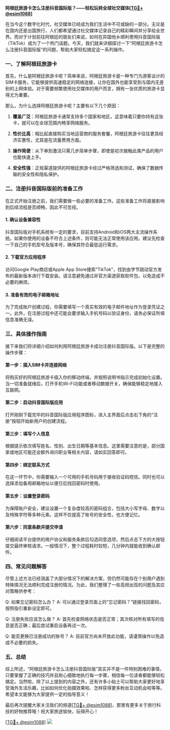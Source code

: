 **阿根廷旅游卡怎么注册抖音国际版？——轻松玩转全球社交媒体[[TG💪+ @esim1088](https://t.me/s/esim1088)]**

在当今这个数字化时代，社交媒体已经成为我们生活中不可或缺的一部分。无论是在国内还是出国旅行，人们都希望通过社交媒体记录自己的精彩瞬间并分享给全世界。而对于计划前往阿根廷的朋友们来说，如何在异国他乡顺利使用抖音国际版（TikTok）成为了一个热门话题。今天，我们就来详细探讨一下“阿根廷旅游卡怎么注册抖音国际版”的问题，帮助大家轻松搞定这一系列操作。

### 一、了解阿根廷旅游卡

首先，什么是阿根廷旅游卡呢？简单来说，阿根廷旅游卡是一种专门为游客设计的SIM卡服务，它能够提供高速稳定的网络连接，让你在国外也能享受到与国内无差别的上网体验。对于需要频繁使用社交媒体的用户而言，拥有一张优质的旅游卡显得尤为重要。

那么，为什么选择阿根廷旅游卡呢？主要有以下几个原因：

1. **覆盖广泛**：阿根廷旅游卡通常支持多个国家和地区，这意味着只要你持有这张卡，就可以在全球范围内畅享网络服务。
   
2. **性价比高**：相比起直接购买当地运营商的服务套餐，阿根廷旅游卡往往更具经济实惠性，尤其是在流量费用方面。

3. **操作简便**：从下单到激活只需几步简单步骤，即使是初次接触此类产品的用户也能快速上手。

4. **安全性强**：正规渠道提供的阿根廷旅游卡经过严格筛选和测试，确保了数据传输的安全性和隐私保护。

### 二、注册抖音国际版前的准备工作

在正式开始注册之前，我们需要做一些必要的准备工作。这些准备工作将直接影响到后续流程是否顺畅，因此不可忽视。

#### 1. 确认设备兼容性
抖音国际版对手机系统有一定的要求，目前支持Android和iOS两大主流操作系统。如果你使用的设备不符合上述条件，则可能无法正常使用该应用。建议先检查一下自己的手机型号及版本号，确保其符合最低运行需求。

#### 2. 下载官方应用程序
访问Google Play商店或Apple App Store搜索“TikTok”，找到由字节跳动官方发布的最新版本进行下载安装。请注意避免通过非官方渠道获取软件包，以免造成不必要的麻烦。

#### 3. 准备有效的电子邮箱地址
为了完成账户创建过程，你需要填写一个真实有效的电子邮件地址作为登录凭证之一。此外，在注册过程中还可能会要求输入手机号码以验证身份，请务必保证所填信息准确无误。

### 三、具体操作指南

接下来我们将详细介绍如何利用阿根廷旅游卡成功注册抖音国际版。以下是完整的操作步骤：

#### 第一步：插入SIM卡并连接网络
将购买好的阿根廷旅游卡插入你的移动终端，并按照说明书指示完成初始化设置。当一切准备就绪后，打开手机Wi-Fi功能或者移动数据开关，确保能够稳定地接入互联网。

#### 第二步：启动抖音国际版应用
打开刚刚下载完毕的抖音国际版应用程序图标，进入主界面后点击右下角的“注册”按钮开始新用户的创建流程。

#### 第三步：填写个人信息
根据提示依次填写姓名、性别、出生日期等基本信息。这里需要注意的是，部分国家或地区可能还会额外询问职业等相关内容，请如实回答即可。

#### 第四步：绑定联系方式
在这一环节中，你需要输入一个可用的手机号码用于接收验证码短信。同时也可以选择添加备用邮箱地址以便日后找回密码时使用。

#### 第五步：设置登录密码
为保障账户安全，建议设置一个复杂度较高的密码组合，包括大小写字母、数字以及特殊字符等多种元素。这样不仅提高了账号的安全性，也方便记忆。

#### 第六步：同意条款并提交申请
仔细阅读平台提供的用户协议和服务条款后勾选同意选项，然后点击下方的大按钮提交最终审核请求。一般情况下，整个过程耗时较短，几分钟内就能收到确认邮件。

### 四、常见问题解答

尽管上述方法已经涵盖了大部分情况下的解决方案，但仍然可能存在个别用户遇到特殊情况无法顺利完成注册的情况。为此，我们整理了一些高频出现的问题及其应对策略供参考：

Q: 如果忘记密码怎么办？
A: 可以通过登录页面上的“忘记密码？”链接找回密码，按照指引重新设定即可。

Q: 注册失败应该怎么做？
A: 首先检查网络状态是否正常；其次核对所有填写的信息是否正确；最后尝试重启设备再试一次。

Q: 能否更换已注册成功的账号？
A: 目前官方尚未开放此功能，请谨慎操作以免造成不必要的损失。

### 五、总结

综上所述，“阿根廷旅游卡怎么注册抖音国际版”其实并不是一件特别困难的事情，只要掌握了正确的技巧并且耐心细致地执行每一步骤，相信每一位读者都能够轻松搞定。当然啦，除了以上提到的内容之外，还有许多小贴士可以帮助大家更好地享受海外生活乐趣，比如如何优化拍摄效果啦、怎样获得更多粉丝互动机会啦等等。希望本文能够为大家提供一定的指导意义！

最后再次提醒大家关注我们的频道[[TG💪+ @esim1088](https://t.me/s/esim1088)]，那里有更多关于旅行科技的好物推荐哦！祝大家旅途愉快，玩得开心！

[[TG💪+ @esim1088](https://t.me/s/esim1088)] ![](https://i.postimg.cc/4NQfJmqS/Snipaste-2025-05-13-00-14-12.png)